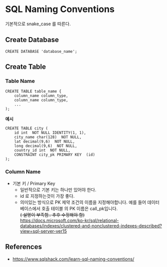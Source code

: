 # SQL Naming Conventions
기본적으로 snake_case 를 따른다.
## Create Database
```
CREATE DATABASE 'database_name';
```

## Create Table
### Table Name
```
CREATE TABLE table_name {
    column_name column_type,
    column_name column_type,
    ...
);
```

**예시**
```
CREATE TABLE city (
    id int  NOT NULL IDENTITY(1, 1),
    city_name char(128)  NOT NULL,
    lat decimal(9,6)  NOT NULL,
    long decimal(9,6)  NOT NULL,
    country_id int  NOT NULL,
    CONSTRAINT city_pk PRIMARY KEY  (id)
);
```

### Column Name
* 기본 키 / Primary Key
  * 일반적으로 기본 키는 하나만 있어야 한다.
  * id 로 지정하는것이 가장 좋다.
  * 의미있는 방식으로 PK 제약 조건의 이름을 지정해야합니다. 예를 들어 데이터베이스에서 호출 테이블 의 PK 이름은 call_pk입니다.  
  ~~( 설명이 부족함.. 추후 수정해야 함)~~  
  https://docs.microsoft.com/ko-kr/sql/relational-databases/indexes/clustered-and-nonclustered-indexes-described?view=sql-server-ver15

## References
* https://www.sqlshack.com/learn-sql-naming-conventions/
